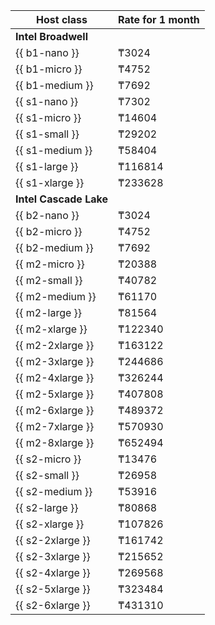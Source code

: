 Host class | Rate for 1 month
----- | -----
**Intel Broadwell** |
{{ b1-nano }} | ₸3024
{{ b1-micro }} | ₸4752 
{{ b1-medium }} | ₸7692 
{{ s1-nano }} | ₸7302 
{{ s1-micro }} | ₸14604 
{{ s1-small }} | ₸29202 
{{ s1-medium }} | ₸58404 
{{ s1-large }} | ₸116814 
{{ s1-xlarge }} | ₸233628 
**Intel Cascade Lake** |
{{ b2-nano }} | ₸3024 
{{ b2-micro }} | ₸4752 
{{ b2-medium }} | ₸7692 
{{ m2-micro }} | ₸20388 
{{ m2-small }} | ₸40782 
{{ m2-medium }} | ₸61170 
{{ m2-large }} | ₸81564 
{{ m2-xlarge }} | ₸122340 
{{ m2-2xlarge }} | ₸163122 
{{ m2-3xlarge }} | ₸244686 
{{ m2-4xlarge }} | ₸326244 
{{ m2-5xlarge }} | ₸407808 
{{ m2-6xlarge }} | ₸489372 
{{ m2-7xlarge }} | ₸570930 
{{ m2-8xlarge }} | ₸652494 
{{ s2-micro }} | ₸13476 
{{ s2-small }} | ₸26958 
{{ s2-medium }} | ₸53916 
{{ s2-large }} | ₸80868 
{{ s2-xlarge }} | ₸107826 
{{ s2-2xlarge }} | ₸161742 
{{ s2-3xlarge }} | ₸215652 
{{ s2-4xlarge }} | ₸269568 
{{ s2-5xlarge }} | ₸323484 
{{ s2-6xlarge }} | ₸431310 

